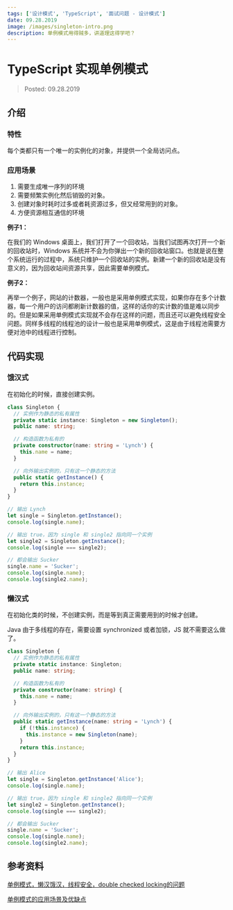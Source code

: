 ```yaml
---
tags: ['设计模式', 'TypeScript', '面试问题 - 设计模式']
date: 09.28.2019
image: /images/singleton-intro.png
description: 单例模式用得贼多，讲道理这得学吧？
---
```


# TypeScript 实现单例模式

> Posted: 09.28.2019

<Tag />

## 介绍

### 特性

每个类都只有一个唯一的实例化的对象，并提供一个全局访问点。

### 应用场景

1. 需要生成唯一序列的环境
2. 需要频繁实例化然后销毁的对象。
3. 创建对象时耗时过多或者耗资源过多，但又经常用到的对象。
4. 方便资源相互通信的环境

<span v-red>**例子1：**</span>

在我们的 Windows 桌面上，我们打开了一个回收站，当我们试图再次打开一个新的回收站时，Windows 系统并不会为你弹出一个新的回收站窗口。也就是说在整个系统运行的过程中，系统只维护一个回收站的实例。新建一个新的回收站是没有意义的，因为回收站间资源共享，因此需要单例模式。

<span v-red>**例子2：**</span>

再举一个例子，网站的计数器，一般也是采用单例模式实现，如果你存在多个计数器，每一个用户的访问都刷新计数器的值，这样的话你的实计数的值是难以同步的。但是如果采用单例模式实现就不会存在这样的问题，而且还可以避免线程安全问题。同样多线程的线程池的设计一般也是采用单例模式，这是由于线程池需要方便对池中的线程进行控制。

## 代码实现

### 饿汉式

在初始化的时候，直接创建实例。

```typescript
class Singleton {
  // 实例作为静态的私有属性
  private static instance: Singleton = new Singleton();
  public name: string;

  // 构造函数为私有的
  private constructor(name: string = 'Lynch') {
    this.name = name;
  }

  // 向外输出实例的，只有这一个静态的方法
  public static getInstance() {
    return this.instance;
  }
}

// 输出 Lynch
let single = Singleton.getInstance();
console.log(single.name);

// 输出 true，因为 single 和 single2 指向同一个实例
let single2 = Singleton.getInstance();
console.log(single === single2);

// 都会输出 Sucker
single.name = 'Sucker';
console.log(single.name);
console.log(single2.name);
```

### 懒汉式

在初始化类的时候，不创建实例，而是等到真正需要用到的时候才创建。

Java 由于多线程的存在，需要设置 synchronized 或者加锁，JS 就不需要这么做了。

```typescript
class Singleton {
  // 实例作为静态的私有属性
  private static instance: Singleton;
  public name: string;

  // 构造函数为私有的
  private constructor(name: string) {
    this.name = name;
  }

  // 向外输出实例的，只有这一个静态的方法
  public static getInstance(name: string = 'Lynch') {
    if (!this.instance) {
      this.instance = new Singleton(name);
    }
    return this.instance;
  }
}

// 输出 Alice
let single = Singleton.getInstance('Alice');
console.log(single.name);

// 输出 true，因为 single 和 single2 指向同一个实例
let single2 = Singleton.getInstance();
console.log(single === single2);

// 都会输出 Sucker
single.name = 'Sucker';
console.log(single.name);
console.log(single2.name);
```

## 参考资料

[单例模式，懒汉饿汉，线程安全，double checked locking的问题](https://blog.csdn.net/shichao1470/article/details/89323606#_11)

[单例模式的应用场景及优缺点](https://www.cnblogs.com/shoshana-kong/p/9633144.html)

<Disqus />

